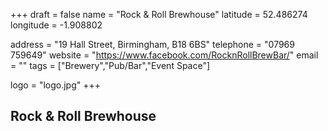 +++
draft = false
name = "Rock & Roll Brewhouse"
latitude = 52.486274
longitude = -1.908802

address = "19 Hall Street, Birmingham, B18 6BS"
telephone = "07969 759649"
website = "https://www.facebook.com/RocknRollBrewBar/"
email = ""
tags = ["Brewery","Pub/Bar","Event Space"]

logo = "logo.jpg"
+++

## Rock & Roll Brewhouse
